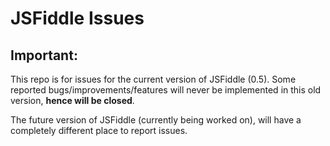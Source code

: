 # JSFiddle Issues

## Important:

This repo is for issues for the current version of JSFiddle (0.5). Some reported bugs/improvements/features will never be implemented in this old version, **hence will be closed**. 

The future version of JSFiddle (currently being worked on), will have a completely different place to report issues.
